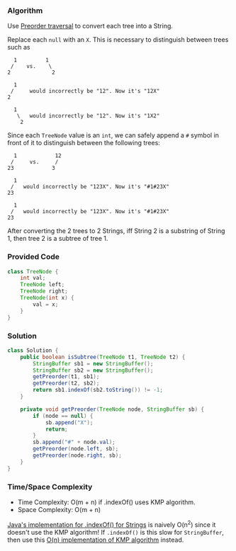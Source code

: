 ### Algorithm

Use [Preorder traversal](https://github.com/RodneyShag/LeetCode_solutions/blob/master/Solutions/Binary%20Tree%20Preorder%20Traversal.md) to convert each tree into a String.

Replace each `null` with an `X`. This is necessary to distinguish between trees such as

```
  1         1
 /    vs.    \
2             2
```

```
  1
 /     would incorrectly be "12". Now it's "12X"
2
```

```
  1
   \   would incorrectly be "12". Now it's "1X2"
    2
```

Since each `TreeNode` value is an `int`, we can safely append a `#` symbol in front of it to distinguish between the following trees:

```
  1            12
 /     vs.     /
23            3
```

```
  1
 /   would incorrectly be "123X". Now it's "#1#23X"
23
```

```
  1
 /   would incorrectly be "123X". Now it's "#1#23X"
23
```


After converting the 2 trees to 2 Strings, iff String 2 is a substring of String 1, then tree 2 is a subtree of tree 1.

### Provided Code

```java
class TreeNode {
    int val;
    TreeNode left;
    TreeNode right;
    TreeNode(int x) {
        val = x;
    }
}
```

### Solution

```java
class Solution {
    public boolean isSubtree(TreeNode t1, TreeNode t2) {
        StringBuffer sb1 = new StringBuffer();
        StringBuffer sb2 = new StringBuffer();
        getPreorder(t1, sb1);
        getPreorder(t2, sb2);
        return sb1.indexOf(sb2.toString()) != -1;
    }

    private void getPreorder(TreeNode node, StringBuffer sb) {
        if (node == null) {
            sb.append("X");
            return;
        }
        sb.append("#" + node.val);
        getPreorder(node.left, sb);
        getPreorder(node.right, sb);
    }
}
```

### Time/Space Complexity

-  Time Complexity: O(m + n) if .indexOf() uses KMP algorithm.
- Space Complexity: O(m + n)

[Java's implementation for .indexOf() for Strings](http://hg.openjdk.java.net/jdk8/jdk8/jdk/file/tip/src/share/classes/java/lang/String.java#l1740) is naively O(n<sup>2</sup>) since it doesn't use the KMP algorithm! If `.indexOf()` is this slow for `StringBuffer`, then use this [O(n) implementation of KMP algorithm](https://github.com/RodneyShag/LeetCode_solutions/blob/master/Solutions/Implement%20strStr.md) instead.
